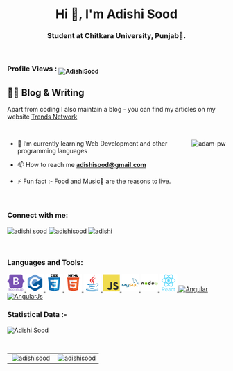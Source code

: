 <h1 align="center">Hi 👋, I'm Adishi Sood</h1>
<h3 align="center">Student at Chitkara University, Punjab🌟.</h3>
<br>
<p align="right"> <h3>Profile Views : <sub> <img src="https://komarev.com/ghpvc/?username=adam-pw&label=Profile%20views&color=0e75b6&style=flat" alt="AdishiSood" /> </sub></h3>
</p>


## ✍🏻 Blog & Writing
Apart from coding I also maintain a blog - you can find my articles on my website [Trends Network](https://trends-network.blogspot.com/)

<br>

<p><img align="right" src="https://github.com/Adam-pw/Adam-pw/blob/main/animation_500_kxa883sd.gif" alt="adam-pw" /></p>


- 🌱 I’m currently learning Web Development and other programming languages

- 📫 How to reach me **adishisood@gmail.com**

- ⚡ Fun fact :- Food and Music🎵 are the reasons to live.

<br>

<h3 align="left">Connect with me:</h3>
<p align="left">
  <a href="https://linkedin.com/in/adishi sood" target="blank"><img align="center"
      src="https://raw.githubusercontent.com/rahuldkjain/github-profile-readme-generator/master/src/images/icons/Social/linked-in-alt.svg"
      alt="adishi sood" height="30" width="40" /></a>
  <a href="https://www.hackerrank.com/adishisood" target="blank"><img align="center"
      src="https://raw.githubusercontent.com/rahuldkjain/github-profile-readme-generator/master/src/images/icons/Social/hackerrank.svg"
      alt="adishisood" height="30" width="40" /></a>
 <a href="https://twitter.com/adishi11" target="blank"><img align="center"
      src="https://raw.githubusercontent.com/rahuldkjain/github-profile-readme-generator/master/src/images/icons/Social/twitter.svg"
      alt="adishi" height="30" width="40" /></a>
</p>

<br>

<h3 align="left">Languages and Tools:</h3>
<p align="left"> <a href="https://developer.android.com" target="_blank" rel="noreferrer"> </a> 
  <a href="https://getbootstrap.com" target="_blank" rel="noreferrer"><img src="https://raw.githubusercontent.com/devicons/devicon/master/icons/bootstrap/bootstrap-plain-wordmark.svg" alt="bootstrap" width="40" height="40" /> </a>
     <a href="https://www.cprogramming.com/" target="_blank"
    rel="noreferrer"> <img src="https://raw.githubusercontent.com/devicons/devicon/master/icons/c/c-original.svg"
      alt="c" width="40" height="40" /> </a> <a href="https://www.w3schools.com/cpp/" target="_blank" rel="noreferrer">
     </a> <a href="https://www.w3schools.com/css/" target="_blank"
    rel="noreferrer"> <img
      src="https://raw.githubusercontent.com/devicons/devicon/master/icons/css3/css3-original-wordmark.svg" alt="css3"
      width="40" height="40" /> </a> <a href="https://www.w3.org/html/" target="_blank" rel="noreferrer"> <img
      src="https://raw.githubusercontent.com/devicons/devicon/master/icons/html5/html5-original-wordmark.svg"
      alt="html5" width="40" height="40" /> </a> <a href="https://www.java.com" target="_blank" rel="noreferrer"> <img
      src="https://raw.githubusercontent.com/devicons/devicon/master/icons/java/java-original.svg" alt="java" width="40"
      height="40" /> </a> <a href="https://developer.mozilla.org/en-US/docs/Web/JavaScript" target="_blank"
    rel="noreferrer"> <img
      src="https://raw.githubusercontent.com/devicons/devicon/master/icons/javascript/javascript-original.svg"
      alt="javascript" width="40" height="40" /> </a> <a href="https://www.mysql.com/" target="_blank" rel="noreferrer"> <img
      src="https://raw.githubusercontent.com/devicons/devicon/master/icons/mysql/mysql-original-wordmark.svg"
      alt="mysql" width="40" height="40" /> </a> </a> <a href="https://nodejs.org" target="_blank" rel="noreferrer"> <img
      src="https://raw.githubusercontent.com/devicons/devicon/master/icons/nodejs/nodejs-original-wordmark.svg"
      alt="nodejs" width="40" height="40" /> </a>  </a>  <a href="https://reactjs.org/" target="_blank" rel="noreferrer"> <img
      src="https://raw.githubusercontent.com/devicons/devicon/master/icons/react/react-original-wordmark.svg"
      alt="react" width="40" height="40" /> </a> 
      <a href="https://angular.io/" target="_blank" rel="noreferrer"> <img
      src="https://angular.io/assets/images/logos/angularjs/AngularJS-Shield.svg"
      alt="Angular" width="40" height="40" /> </a> 
      <a href="https://angular.io/" target="_blank" rel="noreferrer"> <img
      src="https://ammarjaved.com/storage/posts/what-is-angularjs.png"
      alt="AngularJs" width="80" height="40" /> </a> 
 

<br>

<h3>Statistical Data :-</h3>
<p><img align="center"
    src="https://github-readme-stats.vercel.app/api/top-langs?username=AdishiSood&show_icons=true&locale=en&bg_color=0d1117&text_color=ffffff&layout=compact"
    alt="Adishi Sood" 
    bg_color=#808080/></p>

<br>
<table>
<tr>
  <td>&nbsp;<img  src="https://github-readme-stats.vercel.app/api?username=adishisood&show_icons=true&locale=en" alt="adishisood" /></td>

<td>&nbsp;<img src="https://github-readme-streak-stats.herokuapp.com/?user=adishisood&" alt="adishisood" /></td>
  </tr>
  </table>

